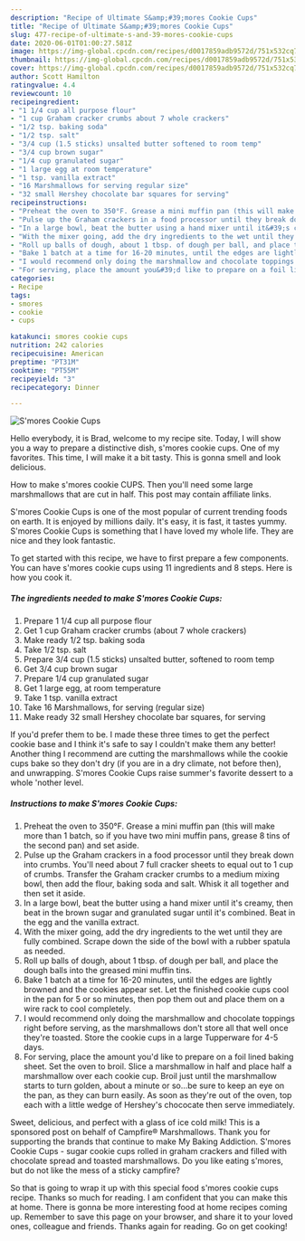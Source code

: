 ```yaml
---
description: "Recipe of Ultimate S&amp;#39;mores Cookie Cups"
title: "Recipe of Ultimate S&amp;#39;mores Cookie Cups"
slug: 477-recipe-of-ultimate-s-and-39-mores-cookie-cups
date: 2020-06-01T01:00:27.581Z
image: https://img-global.cpcdn.com/recipes/d0017859adb9572d/751x532cq70/smores-cookie-cups-recipe-main-photo.jpg
thumbnail: https://img-global.cpcdn.com/recipes/d0017859adb9572d/751x532cq70/smores-cookie-cups-recipe-main-photo.jpg
cover: https://img-global.cpcdn.com/recipes/d0017859adb9572d/751x532cq70/smores-cookie-cups-recipe-main-photo.jpg
author: Scott Hamilton
ratingvalue: 4.4
reviewcount: 10
recipeingredient:
- "1 1/4 cup all purpose flour"
- "1 cup Graham cracker crumbs about 7 whole crackers"
- "1/2 tsp. baking soda"
- "1/2 tsp. salt"
- "3/4 cup (1.5 sticks) unsalted butter softened to room temp"
- "3/4 cup brown sugar"
- "1/4 cup granulated sugar"
- "1 large egg at room temperature"
- "1 tsp. vanilla extract"
- "16 Marshmallows for serving regular size"
- "32 small Hershey chocolate bar squares for serving"
recipeinstructions:
- "Preheat the oven to 350°F. Grease a mini muffin pan (this will make more than 1 batch, so if you have two mini muffin pans, grease 8 tins of the second pan) and set aside."
- "Pulse up the Graham crackers in a food processor until they break down into crumbs. You&#39;ll need about 7 full cracker sheets to equal out to 1 cup of crumbs. Transfer the Graham cracker crumbs to a medium mixing bowl, then add the flour, baking soda and salt. Whisk it all together and then set it aside."
- "In a large bowl, beat the butter using a hand mixer until it&#39;s creamy, then beat in the brown sugar and granulated sugar until it&#39;s combined. Beat in the egg and the vanilla extract."
- "With the mixer going, add the dry ingredients to the wet until they are fully combined. Scrape down the side of the bowl with a rubber spatula as needed."
- "Roll up balls of dough, about 1 tbsp. of dough per ball, and place the dough balls into the greased mini muffin tins."
- "Bake 1 batch at a time for 16-20 minutes, until the edges are lightly browned and the cookies appear set. Let the finished cookie cups cool in the pan for 5 or so minutes, then pop them out and place them on a wire rack to cool completely."
- "I would recommend only doing the marshmallow and chocolate toppings right before serving, as the marshmallows don&#39;t store all that well once they&#39;re toasted. Store the cookie cups in a large Tupperware for 4-5 days."
- "For serving, place the amount you&#39;d like to prepare on a foil lined baking sheet. Set the oven to broil. Slice a marshmallow in half and place half a marshmallow over each cookie cup. Broil just until the marshmallow starts to turn golden, about a minute or so...be sure to keep an eye on the pan, as they can burn easily. As soon as they&#39;re out of the oven, top each with a little wedge of Hershey&#39;s chococate then serve immediately."
categories:
- Recipe
tags:
- smores
- cookie
- cups

katakunci: smores cookie cups 
nutrition: 242 calories
recipecuisine: American
preptime: "PT31M"
cooktime: "PT55M"
recipeyield: "3"
recipecategory: Dinner

---
```



![S&#39;mores Cookie Cups](https://img-global.cpcdn.com/recipes/d0017859adb9572d/751x532cq70/smores-cookie-cups-recipe-main-photo.jpg)

Hello everybody, it is Brad, welcome to my recipe site. Today, I will show you a way to prepare a distinctive dish, s&#39;mores cookie cups. One of my favorites. This time, I will make it a bit tasty. This is gonna smell and look delicious.

How to make s&#39;mores cookie CUPS. Then you&#39;ll need some large marshmallows that are cut in half. This post may contain affiliate links.

S&#39;mores Cookie Cups is one of the most popular of current trending foods on earth. It is enjoyed by millions daily. It's easy, it is fast, it tastes yummy. S&#39;mores Cookie Cups is something that I have loved my whole life. They are nice and they look fantastic.


To get started with this recipe, we have to first prepare a few components. You can have s&#39;mores cookie cups using 11 ingredients and 8 steps. Here is how you cook it.

<!--inarticleads1-->

##### The ingredients needed to make S&#39;mores Cookie Cups:

1. Prepare 1 1/4 cup all purpose flour
1. Get 1 cup Graham cracker crumbs (about 7 whole crackers)
1. Make ready 1/2 tsp. baking soda
1. Take 1/2 tsp. salt
1. Prepare 3/4 cup (1.5 sticks) unsalted butter, softened to room temp
1. Get 3/4 cup brown sugar
1. Prepare 1/4 cup granulated sugar
1. Get 1 large egg, at room temperature
1. Take 1 tsp. vanilla extract
1. Take 16 Marshmallows, for serving (regular size)
1. Make ready 32 small Hershey chocolate bar squares, for serving


If you&#39;d prefer them to be. I made these three times to get the perfect cookie base and I think it&#39;s safe to say I couldn&#39;t make them any better! Another thing I recommend are cutting the marshmallows while the cookie cups bake so they don&#39;t dry (if you are in a dry climate, not before then), and unwrapping. S&#39;mores Cookie Cups raise summer&#39;s favorite dessert to a whole &#39;nother level. 

<!--inarticleads2-->

##### Instructions to make S&#39;mores Cookie Cups:

1. Preheat the oven to 350°F. Grease a mini muffin pan (this will make more than 1 batch, so if you have two mini muffin pans, grease 8 tins of the second pan) and set aside.
1. Pulse up the Graham crackers in a food processor until they break down into crumbs. You&#39;ll need about 7 full cracker sheets to equal out to 1 cup of crumbs. Transfer the Graham cracker crumbs to a medium mixing bowl, then add the flour, baking soda and salt. Whisk it all together and then set it aside.
1. In a large bowl, beat the butter using a hand mixer until it&#39;s creamy, then beat in the brown sugar and granulated sugar until it&#39;s combined. Beat in the egg and the vanilla extract.
1. With the mixer going, add the dry ingredients to the wet until they are fully combined. Scrape down the side of the bowl with a rubber spatula as needed.
1. Roll up balls of dough, about 1 tbsp. of dough per ball, and place the dough balls into the greased mini muffin tins.
1. Bake 1 batch at a time for 16-20 minutes, until the edges are lightly browned and the cookies appear set. Let the finished cookie cups cool in the pan for 5 or so minutes, then pop them out and place them on a wire rack to cool completely.
1. I would recommend only doing the marshmallow and chocolate toppings right before serving, as the marshmallows don&#39;t store all that well once they&#39;re toasted. Store the cookie cups in a large Tupperware for 4-5 days.
1. For serving, place the amount you&#39;d like to prepare on a foil lined baking sheet. Set the oven to broil. Slice a marshmallow in half and place half a marshmallow over each cookie cup. Broil just until the marshmallow starts to turn golden, about a minute or so...be sure to keep an eye on the pan, as they can burn easily. As soon as they&#39;re out of the oven, top each with a little wedge of Hershey&#39;s chococate then serve immediately.


Sweet, delicious, and perfect with a glass of ice cold milk! This is a sponsored post on behalf of Campfire® Marshmallows. Thank you for supporting the brands that continue to make My Baking Addiction. S&#39;mores Cookie Cups - sugar cookie cups rolled in graham crackers and filled with chocolate spread and toasted marshmallows. Do you like eating s&#39;mores, but do not like the mess of a sticky campfire? 

So that is going to wrap it up with this special food s&#39;mores cookie cups recipe. Thanks so much for reading. I am confident that you can make this at home. There is gonna be more interesting food at home recipes coming up. Remember to save this page on your browser, and share it to your loved ones, colleague and friends. Thanks again for reading. Go on get cooking!

